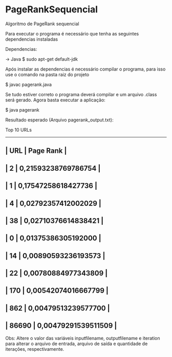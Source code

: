 # PageRankSequencial
Algoritmo de PageRank sequencial

Para executar o programa é necessário que tenha as seguintes dependencias instaladas

Dependencias:

-> Java
    $ sudo apt-get default-jdk 

Após instalar as dependencias é necessário compilar o programa, para isso use o comando na pasta raiz do projeto

$ javac pagerank.java

Se tudo estiver correto o programa deverá compilar e um arquivo .class será gerado.
Agora basta executar a aplicação:

$ java pagerank

Resultado esperado (Arquivo pagerank_output.txt):

Top 10 URLs 

--------------------------------------
|       URL             |       Page Rank               |
--------------------------------------
|       2               |       0,21593238769786754     |
---------------------------------------
|       1               |       0,17547258618427736     |
---------------------------------------
|       4               |       0,02792357412002029     |
---------------------------------------
|       38              |       0,02710376614838421     |
---------------------------------------
|       0               |       0,01375386305192000     |
---------------------------------------
|       14              |       0,00890593236193573     |
---------------------------------------
|       22              |       0,00780884977343809     |
---------------------------------------
|       170             |       0,00542074016667799     |
---------------------------------------
|       862             |       0,00479513239577700     |
---------------------------------------
|       86690           |       0,00479291539511509     |
---------------------------------------

Obs: Altere o valor das variáveis inputfilename, outputfilename e iteration para alterar o arquivo de entrada, arquivo de saída e quantidade de iterações, respectivamente.